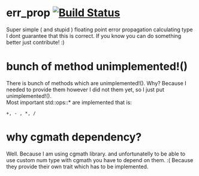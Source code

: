 # err_prop [![Build Status](https://travis-ci.org/fulara/err_prop_rust.svg?branch=master)](https://travis-ci.org/fulara/err_prop_rust)
Super simple ( and stupid ) floating point error propagation calculating type  
I dont guarantee that this is correct. If you know you can do something better just contribute! :)  
# bunch of method unimplemented!()
There is bunch of methods which are unimplemented!(). Why? Because I needed to provide them however I did not them yet, so I just put unimplemented!().  
Most important std::ops::* are implemented that is:  
```
+, - , *, /
```
# why cgmath dependency?
Well. Because I am using cgmath library. and unfortunatelly to be able to use custom num type with cgmath you have to depend on them. :( Because they provide their own trait which has to be implemented.
